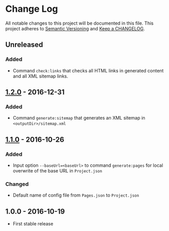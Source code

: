 # Change Log

All notable changes to this project will be documented in this file.
This project adheres to [Semantic Versioning](http://semver.org/) and [Keep a CHANGELOG](http://keepachangelog.com).

## Unreleased

### Added

- Command `check:links` that checks all HTML links in generated content and all XML sitemap links.

## [1.2.0] - 2016-12-31

### Added

- Command `generate:sitemap` that generates an XML sitemap in `<outputDir>/sitemap.xml`

## [1.1.0] - 2016-10-26

### Added

- Input option `--baseUrl=<baseUrl>` to command `generate:pages` for local overwrite of the base URL in `Project.json`

### Changed

- Default name of config file from `Pages.json` to `Project.json`
 
## 1.0.0 - 2016-10-19

- First stable release

[1.2.0]: https://github.com/icehawk/static-page-generator/compare/v1.1.0...v1.2.0
[1.1.0]: https://github.com/icehawk/static-page-generator/compare/v1.0.0...v1.1.0
